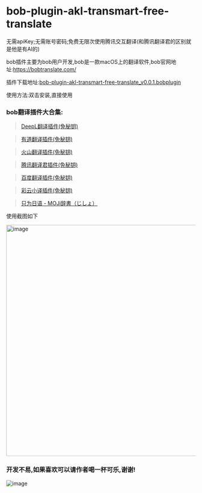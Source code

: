 # bob-plugin-akl-transmart-free-translate
无需apiKey;无需账号密码;免费无限次使用腾讯交互翻译(和腾讯翻译君的区别就是他是有AI的)

bob插件主要为bob用户开发,bob是一款macOS上的翻译软件,bob官网地址:https://bobtranslate.com/

插件下载地址:[bob-plugin-akl-transmart-free-translate_v0.0.1.bobplugin
](https://github.com/akl7777777/bob-plugin-akl-transmart-free-translate/releases/download/v0.0.1/bob-plugin-akl-transmart-free-translate_v0.0.1.bobplugin)

使用方法:双击安装,直接使用

### bob翻译插件大合集:

>[DeepL翻译插件(免秘钥)](https://github.com/akl7777777/bob-plugin-akl-deepl-free-translate)

>[有道翻译插件(免秘钥)](https://github.com/akl7777777/bob-plugin-akl-youdao-free-translate)

>[火山翻译插件(免秘钥)](https://github.com/akl7777777/bob-plugin-akl-volcengine-free-translate)

>[腾讯翻译君插件(免秘钥)](https://github.com/akl7777777/bob-plugin-akl-tencent-free-translate/releases/download/v_0.0.1/bob-plugin-akl-tencent-free-translate_v0.0.1.bobplugin)

>[百度翻译插件(免秘钥)](https://github.com/akl7777777/bob-plugin-akl-baidu-free-translate)

>[彩云小译插件(免秘钥)](https://github.com/akl7777777/bob-plugin-akl-caiyunxiaoyi-free-translate)

>[只为日语 - MOJi辞書（じしょ）](https://github.com/akl7777777/bob-plugin-akl-mojidict-translate)


使用截图如下

<img width="613" alt="image" src="https://user-images.githubusercontent.com/84266551/221738063-cb0e85bc-12b6-44cd-9f69-329eee27753a.png">



### 开发不易,如果喜欢可以请作者喝一杯可乐,谢谢!


![image](https://user-images.githubusercontent.com/84266551/219829283-3ed1798e-aeed-4174-bbcb-f93bf3008817.png)
